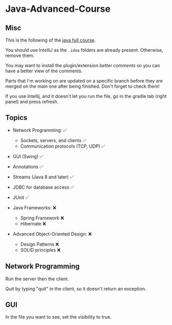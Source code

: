 # Java-Advanced-Course

## Misc

This is the following of the [java full course](https://github.com/Anto-Napo/java-full-course "Java full course").

You should use IntelliJ as the `.idea` folders are already present. Otherwise, remove them.

You may want to install the plugin/extension *better comments* so you can have a better view of the comments.

Parts that I'm working on are updated on a specific branch before they are merged on the main one after being finished. Don't forget to check them!

If you use Intellij, and it doesn't let you run the file, go in the gradle tab (right panel) and press refresh.

## Topics

* Network Programming: :white_check_mark:
  * Sockets, servers, and clients :white_check_mark:
  * Communication protocols (TCP, UDP) :white_check_mark:

* GUI (Swing) :white_check_mark:

* Annotations :white_check_mark:

* Streams (Java 8 and later) :white_check_mark:

* JDBC for database access :white_check_mark:

* JUnit :white_check_mark:

* Java Frameworks: :x:
  * Spring Framework :x:
  * Hibernate :x:

* Advanced Object-Oriented Design: :x:
  * Design Patterns :x:
  * SOLID principles :x:

## Network Programming

Run the server then the client.

Quit by typing "quit" in the client, so it doesn't return an exception.

## GUI

In the file you want to see, set the visibility to true.
